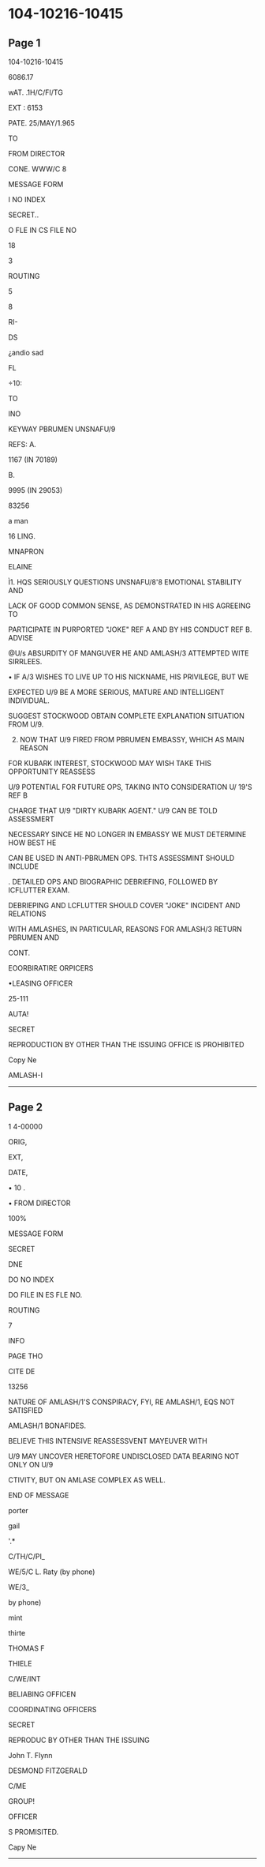 # 104-10216-10415

## Page 1

104-10216-10415

6086.17

wAT. .1H/C/FI/TG

EXT : 6153

PATE. 25/MAY/1.965

TO

FROM DIRECTOR

CONE. WWW/C 8

MESSAGE FORM

I NO INDEX

SECRET..

O FLE IN CS FILE NO

18

3

ROUTING

5

8

RI-

DS

¿andio sad

FL

÷10:

TO

INO

KEYWAY PBRUMEN UNSNAFU/9

REFS: A.

1167 (IN 70189)

B.

9995 (IN 29053)

83256

a man

16 LING.

MNAPRON

ELAINE

Ì1. HQS SERIOUSLY QUESTIONS UNSNAFU/8'8 EMOTIONAL STABILITY AND

LACK OF GOOD COMMON SENSE, AS DEMONSTRATED IN HIS AGREEING TO

PARTICIPATE IN PURPORTED "JOKE" REF A AND BY HIS CONDUCT REF B. ADVISE

@U/s ABSURDITY OF MANGUVER HE AND AMLASH/3 ATTEMPTED WITE SIRRLEES.

• IF A/3 WISHES TO LIVE UP TO HIS NICKNAME, HIS PRIVILEGE, BUT WE

EXPECTED U/9 BE A MORE SERIOUS, MATURE AND INTELLIGENT INDIVIDUAL.

SUGGEST STOCKWOOD OBTAIN COMPLETE EXPLANATION SITUATION FROM U/9.

2. NOW THAT U/9 FIRED FROM PBRUMEN EMBASSY, WHICH AS MAIN REASON

FOR KUBARK INTEREST, STOCKWOOD MAY WISH TAKE THIS OPPORTUNITY REASSESS

U/9 POTENTIAL FOR FUTURE OPS, TAKING INTO CONSIDERATION U/ 19'S REF B

CHARGE THAT U/9 "DIRTY KUBARK AGENT." U/9 CAN BE TOLD ASSESSMERT

NECESSARY SINCE HE NO LONGER IN EMBASSY WE MUST DETERMINE HOW BEST HE

CAN BE USED IN ANTI-PBRUMEN OPS. THTS ASSESSMINT SHOULD INCLUDE

. DETAILED OPS AND BIOGRAPHIC DEBRIEFING, FOLLOWED BY ICFLUTTER EXAM.

DEBRIEPING AND LCFLUTTER SHOULD COVER "JOKE" INCIDENT AND RELATIONS

WITH AMLASHES, IN PARTICULAR, REASONS FOR AMLASH/3 RETURN PBRUMEN AND

CONT.

EOORBIRATIRE ORPICERS

•LEASING OFFICER

25-111

AUTA!

SECRET

REPRODUCTION BY OTHER THAN THE ISSUING OFFICE IS PROHIBITED

Copy Ne

AMLASH-I

---

## Page 2

1 4-00000

ORIG,

EXT,

DATE,

• 10 .

• FROM DIRECTOR

100%

MESSAGE FORM

SECRET

DNE

DO NO INDEX

DO FILE IN ES FLE NO.

ROUTING

7

INFO

PAGE THO

CITE DE

13256

NATURE OF AMLASH/1'S CONSPIRACY, FYI, RE AMLASH/1, EQS NOT SATISFIED

AMLASH/1 BONAFIDES.

BELIEVE THIS INTENSIVE REASSESSVENT MAYEUVER WITH

U/9 MAY UNCOVER HERETOFORE UNDISCLOSED DATA BEARING NOT ONLY ON U/9

CTIVITY, BUT ON AMLASE COMPLEX AS WELL.

END OF MESSAGE

porter

gail

'.*

C/TH/C/PI_

WE/5/C L. Raty (by phone)

WE/3_

by phone)

mint

thirte

THOMAS F

THIELE

C/WE/INT

BELIABING OFFICEN

COORDINATING OFFICERS

SECRET

REPRODUC BY OTHER THAN THE ISSUING

John T. Flynn

DESMOND FITZGERALD

C/ME

GROUP!

OFFICER

S PROMISITED.

Capy Ne

---

